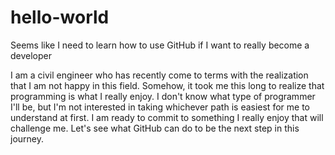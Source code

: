# hello-world
Seems like I need to learn how to use GitHub if I want to really become a developer

I am a civil engineer who has recently come to terms with the realization that I am not happy in this field. Somehow, it took me this long to realize that programming is what I really enjoy. I don't know what type of programmer I'll be, but I'm not interested in taking whichever path is easiest for me to understand at first. I am ready to commit to something I really enjoy that will challenge me. Let's see what GitHub can do to be the next step in this journey.
